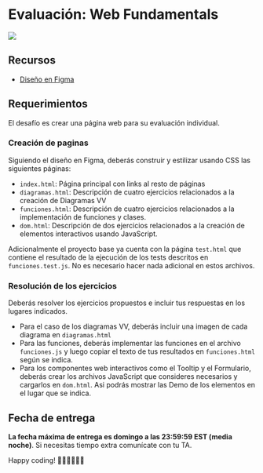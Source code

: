 # Evaluación: Web Fundamentals

<img src="https://res.cloudinary.com/dwdgpw20b/image/upload/v1697137102/illustrations/ev-web-dev_wfrkmg.png" />

## Recursos

- <a href="https://www.figma.com/file/L1RAjebb6Wf7m78NT2Czzt/Web-Fundamentals-Individual?type=design&node-id=0%3A1&mode=design" target="_blank">Diseño en Figma</a>

## Requerimientos

El desafío es crear una página web para su evaluación individual.

### Creación de paginas

Siguiendo el diseño en Figma, deberás construir y estilizar usando CSS las siguientes páginas:

- `index.html`: Página principal con links al resto de páginas
- `diagramas.html`: Descripción de cuatro ejercicios relacionados a la creación de Diagramas VV
- `funciones.html`: Descripción de cuatro ejercicios relacionados a la implementación de funciones y clases.
- `dom.html`: Descripción de dos ejercicios relacionados a la creación de elementos interactivos usando JavaScript.

Adicionalmente el proyecto base ya cuenta con la página `test.html` que contiene el resultado de la ejecución de los tests descritos en `funciones.test.js`. No es necesario hacer nada adicional en estos archivos.

### Resolución de los ejercicios

Deberás resolver los ejercicios propuestos e incluir tus respuestas en los lugares indicados.

- Para el caso de los diagramas VV, deberás incluir una imagen de cada diagrama en `diagramas.html`
- Para las funciones, deberás implementar las funciones en el archivo `funciones.js` y luego copiar el texto de tus resultados en `funciones.html` según se indica.
- Para los componentes web interactivos como el Tooltip y el Formulario, deberás crear los archivos JavaScript que consideres necesarios y cargarlos en `dom.html`. Asi podrás mostrar las Demo de los elementos en el lugar que se indica.

## Fecha de entrega

**La fecha máxima de entrega es domingo a las 23:59:59 EST (media noche)**. Si necesitas tiempo extra comunícate con tu TA.

Happy coding! 🧑‍💻🧑‍💻🧑‍💻
